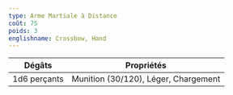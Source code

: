 ```yaml
---
type: Arme Martiale à Distance
coût: 75
poids: 3
englishname: Crossbow, Hand
---
```


| Dégâts       | Propriétés                           |
| ------------ | ------------------------------------ |
| 1d6 perçants | Munition (30/120), Léger, Chargement |
